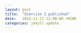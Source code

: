 ```yaml
---
layout: post
title:  "Exercise 2 published"
date:   2023-11-17 12:00:00 +0200
categories: jekyll update
---
```


